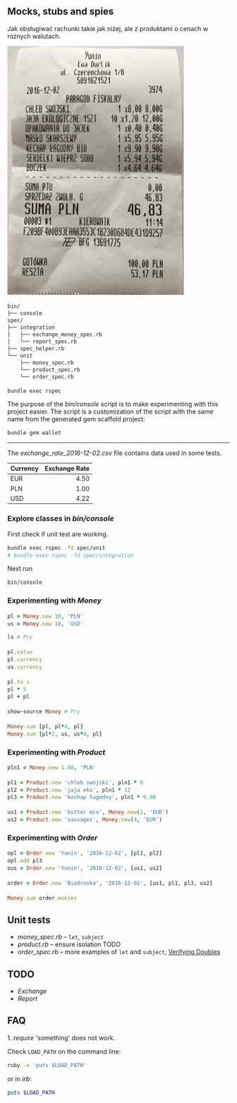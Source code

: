 ## Mocks, stubs and spies

Jak obsługiwać rachunki takie jak niżej, ale z produktami o cenach w różnych
walutach.

![yunin](images/yunin.png)

```
bin/
├── console
spec/
├── integration
│   ├── exchange_money_spec.rb
│   └── report_spec.rb
├── spec_helper.rb
└── unit
    ├── money_spec.rb
    └── product_spec.rb
    └── order_spec.rb

bundle exec rspec
```

The purpose of the _*bin/console*_ script is to make experimenting
with this project easier. The script is a customization of
the script with the same name from the generated gem scaffold project:
```sh
bundle gem wallet
```

----

The _exchange_rate_2016-12-02.csv_ file contains data used in some tests.

| Currency | Exchange Rate |
| -------- | -------------:|
| EUR      | 4.50          |
| PLN      | 1.00          |
| USD      | 4.22          |



### Explore classes in _bin/console_

First check if unit test are working.
```sh
bundle exec rspec -fd spec/unit
# bundle exec rspec -fd spec/integration
```
Next run
```sh
bin/console
```

### Experimenting with _Money_

```ruby
pl = Money.new 10, 'PLN'
us = Money.new 10, 'USD'
```

```ruby
ls # Pry

pl.value
pl.currency
us.currency

pl.to_s
pl * 5
pl + pl

show-source Money # Pry

Money.sum [pl, pl*4, pl]
Money.sum [pl*2, us, us*4, pl]
```


### Experimenting with _Product_

```ruby
pln1 = Money.new 1.00, 'PLN'

pl1 = Product.new 'chleb swojski', pln1 * 8
pl2 = Product.new 'jaja eko', pln1 * 12
pl3 = Product.new 'kechap łagodny', pln1 * 9.90

us1 = Product.new 'butter eco', Money.new(2, 'EUR')
us2 = Product.new 'sausages', Money.new(4, 'EUR')
```


### Experimenting with _Order_

```ruby
opl = Order.new 'Yunin', '2016-12-02', [pl1, pl2]
opl.add pl3
ous = Order.new 'Yunin', '2016-12-02', [us1, us2]

order = Order.new 'Biedronka', '2016-12-02', [us1, pl1, pl3, us2]

Money.sum order.monies
```


## Unit tests

* _money_spec.rb_ – `let`, `subject`
* _product.rb_ – ensure isolation TODO
* _order_spec.rb_ – more examples of `let` and `subject`,
  [Verifying Doubles](https://relishapp.com/rspec/rspec-mocks/v/3-5/docs/verifying-doubles/using-an-instance-double)


## TODO

* _Exchange_
* _Report_


## FAQ

1\. _require_ 'something' does not work.

Check `LOAD_PATH` on the command line:
```sh
ruby -e 'puts $LOAD_PATH'
```
or in _irb_:
```ruby
puts $LOAD_PATH
```
